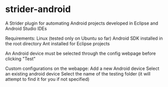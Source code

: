 # strider-android

A Strider plugin for automating Android projects developed in Eclipse and Android Studio IDEs

Requirements:
Linux (tested only on Ubuntu so far)
Android SDK installed in the root directory
Ant installed for Eclipse projects

An Android device must be selected through the config webpage before clicking "Test"

Custom configurations on the webapge:
Add a new Android device
Select an existing android device
Select the name of the testing folder (it will attempt to find it for you if not specified)